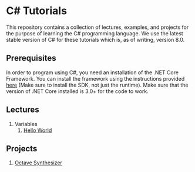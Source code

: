 # C# Tutorials

This repository contains a collection of lectures, examples, and projects for the purpose of learning the C# programming language. We use the latest stable version of C# for these tutorials which is, as of writing, version 8.0.

## Prerequisites

In order to program using C#, you need an installation of the .NET Core Framework. You can install the framework using the instructions provided [here](https://dotnet.microsoft.com/download) (Make sure to install the SDK, not just the runtime). Make sure that the version of .NET Core installed is 3.0+ for the code to work.

## Lectures
1. Variables
    1. [Hello World](/lectures/1-variables/1-hello-world/)

## Projects
1. [Octave Synthesizer](/projects/octaves/)